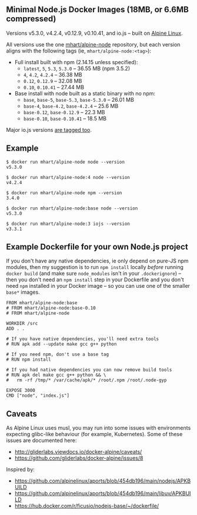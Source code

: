 Minimal Node.js Docker Images (18MB, or 6.6MB compressed)
---------------------------------------------------------

Versions v5.3.0, v4.2.4, v0.12.9, v0.10.41, and io.js – built on [Alpine Linux](https://alpinelinux.org/).

All versions use the one [mhart/alpine-node](https://hub.docker.com/r/mhart/alpine-node/) repository,
but each version aligns with the following tags (ie, `mhart/alpine-node:<tag>`):

- Full install built with npm (2.14.15 unless specified):
  - `latest`, `5`, `5.3`, `5.3.0` – 36.55 MB (npm 3.5.2)
  - `4`, `4.2`, `4.2.4` – 36.38 MB
  - `0.12`, `0.12.9` – 32.08 MB
  - `0.10`, `0.10.41` – 27.44 MB
- Base install with node built as a static binary with no npm:
  - `base`, `base-5`, `base-5.3`, `base-5.3.0` – 26.01 MB
  - `base-4`, `base-4.2`, `base-4.2.4` – 25.6 MB
  - `base-0.12`, `base-0.12.9` – 22.3 MB
  - `base-0.10`, `base-0.10.41` – 18.5 MB

Major io.js versions [are tagged too](https://hub.docker.com/r/mhart/alpine-node/tags/).

Example
-------

    $ docker run mhart/alpine-node node --version
    v5.3.0

    $ docker run mhart/alpine-node:4 node --version
    v4.2.4

    $ docker run mhart/alpine-node npm --version
    3.4.0

    $ docker run mhart/alpine-node:base node --version
    v5.3.0

    $ docker run mhart/alpine-node:3 iojs --version
    v3.3.1

    

Example Dockerfile for your own Node.js project
-----------------------------------------------

If you don't have any native dependencies, ie only depend on pure-JS npm
modules, then my suggestion is to run `npm install` locally *before* running
`docker build` (and make sure `node_modules` isn't in your `.dockerignore`) –
then you don't need an `npm install` step in your Dockerfile and you don't need
`npm` installed in your Docker image – so you can use one of the smaller
`base*` images.

    FROM mhart/alpine-node:base
    # FROM mhart/alpine-node:base-0.10
    # FROM mhart/alpine-node

    WORKDIR /src
    ADD . .

    # If you have native dependencies, you'll need extra tools
    # RUN apk add --update make gcc g++ python

    # If you need npm, don't use a base tag
    # RUN npm install

    # If you had native dependencies you can now remove build tools
    # RUN apk del make gcc g++ python && \
    #   rm -rf /tmp/* /var/cache/apk/* /root/.npm /root/.node-gyp

    EXPOSE 3000
    CMD ["node", "index.js"]

Caveats
-------

As Alpine Linux uses musl, you may run into some issues with environments
expecting glibc-like behaviour (for example, Kubernetes). Some of these issues
are documented here:

- http://gliderlabs.viewdocs.io/docker-alpine/caveats/
- https://github.com/gliderlabs/docker-alpine/issues/8

Inspired by:

- https://github.com/alpinelinux/aports/blob/454db196/main/nodejs/APKBUILD
- https://github.com/alpinelinux/aports/blob/454db196/main/libuv/APKBUILD
- https://hub.docker.com/r/ficusio/nodejs-base/~/dockerfile/
